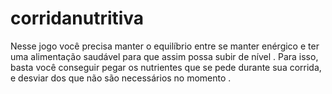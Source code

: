 # corridanutritiva
Nesse jogo você precisa manter o equilíbrio entre se manter enérgico e ter uma alimentação saudável para que assim possa subir de nível . Para isso, basta você conseguir pegar os nutrientes que se pede durante sua corrida, e desviar dos que não são necessários no momento .
